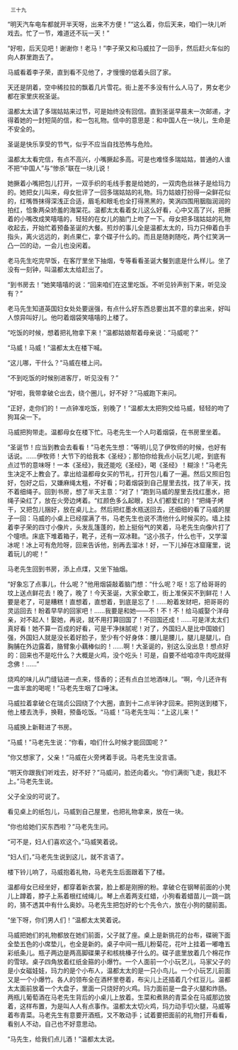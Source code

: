      三十九 

   “明天汽车电车都就开半天呀，出来不方便！”“这么着，你后天来，咱们一块儿听戏去。忙了一节，难道还不玩一天！” 

   “好啦，后天见吧！谢谢你！老马！”李子荣又和马威拉了一回手，然后赶火车似的向人群里跑去了。 

   马威看着李子荣，直到看不见他了，才慢慢的低着头回了家。 

   天还是阴着，空中稀拉拉的飘着几片雪花。街上差不多没有什么人马了，男女老少都在家里庆祝圣诞。 

   温都太太请了多瑞姑姑来过节，可是始终没有回信。直到圣诞早晨末一次邮递，才得着她的一封短简的信，和一包礼物。信中的意思是：和中国人在一块儿，生命是不安全的。 

   圣诞是快乐享受的节气，似乎不应当自找恐怖与危险。 

   温都太太看完信，有点不高兴，小嘴撅起多高。可是也难怪多瑞姑姑，普通的人谁不把“中国人”与“惨杀”联在一块儿说！ 

   她撅着小嘴把包儿打开，一双手织的毛线手套是给她的，一双肉色丝袜子是给玛力的。她把女儿叫来，母女批评了一回多瑞姑姑的礼物。玛力姑娘打扮得一朵鲜花似的，红嘴唇抹得深浅正合适，眉毛和眼毛也全打得黑黑的，笑涡四围用胭脂润润的拍红，恰象两朵娇羞的海棠花。温都太太看着女儿这么好看，心中又高了兴，把撅着的小嘴改成笑嘻嘻的，轻轻的在女儿的脑门上吻了一下。母女把多瑞姑姑的礼物收起去，开始忙着预备圣诞的大餐。煎炒的事儿全是温都太太的，玛力只伸着白手指头，离火远远的，剥点果仁，拿个碟子什么的。而且是随剥随吃，两个红笑涡一凸一凹的动，一会儿也没闲着。 

   老马先生吃完早饭，在客厅里坐下抽烟，专等看看圣诞大餐到底是什么样儿。坐了没有一刻钟，叫温都太太给赶出了。 

   “到书房去！”她笑嘻嘻的说：“回来咱们在这里吃饭。不听见铃声别下来，听见没有？” 

   老马先生知道英国妇女处处要逞强，有点什么好东西总要出其不意的拿出来，好叫人惊异叫好儿。他叼着烟袋笑嘻嘻的上楼了。 

   “吃饭的时候，想着把礼物拿下来！”温都姑娘帮着母亲说：“马威呢？” 

   “马威！马威！”温都太太在楼下喊。 

   “这儿哪，干什么？”马威在楼上问。 

   “不到吃饭的时候别进客厅，听见没有？” 

   “好啦，我带拿破仑出去，绕个圈儿，好不好？”马威跑下来问。 

   “正好，走你们的！一点钟准吃饭，别晚了！”温都太太把狗交给马威，轻轻的吻了狗耳朵一下。 

   马威把狗带走。温都母女在楼下忙。马老先生一个人叼着烟袋，在书房里坐着。 

   “圣诞节！应当到教会去看看！”马老先生想：“等明儿见了伊牧师的时候，也好有话说。……伊牧师！大节下的给我本《圣经》；那怕你给我点小玩艺儿呢，到底有点过节的意味呀！一本《圣经》，我还能吃《圣经》，喝《圣经》！糊涂！”马老先生决定不上教会了。拿出给温都母女买的节礼，打开包儿看了一遍。然后又照旧包好，包好之后，又嫌麻绳太粗，不好看；叼着烟袋到自己屋里去找，找了半天，找不着细绳子。回到书房，想了半天主意：“对了！”跑到马威的屋里去找红墨水，把绳子染红了，放在火旁边烤着。“红颜色多么起眼，妇人们都爱红的！”把绳子烤干，又把包儿捆好，放在桌儿上。然后把红墨水瓶送回去，还细细的看了马威的屋子一回：马威的小桌上已经摆满了书，马老先生也说不清他什么时候买的。墙上挂着李子荣的四寸小像片，头发乱篷蓬的，脸上挺俗气的笑着，马老先生向像片打了个嚏喷。床底下堆着箱子，靴子，还有一双冰鞋。“这小孩子，什么也干，又学溜冰呢！冰上可有危险呀，回来告诉他，别再去溜冰！好，一下儿掉在冰窟窿里，说着玩儿的呢！” 

   马老先生回到书房，添上点煤，又坐下抽烟。 

   “好象忘了点事儿，什么呢？”他用烟袋敲着脑门想：“什么呢？呕！忘了给哥哥的坟上送点鲜花去！晚了，晚了！今天圣诞，大家全歇工，街上准保买不到鲜花！人要是老了，可是糟糕！直想着，直想着，到底是忘了！……盼着发财吧，把哥哥的灵运回去！盼着早早的回家吧！……我要是和她——不！不！不！给马威娶个洋母亲，对不起人！娶她，再说，就不用打算回国了！不回国还成！……可是洋太太们真好看！她不算一百成的好看，可是干净抹腻呢！对了，外国妇人是比中国娘们强，外国妇人就是没长着好脸子，至少有个好身体：腰儿是腰儿，腿儿是腿儿，白胸脯在外边露着，胳臂象小藕棒似的！……啊！大圣诞的，别这么没出息！想点好的：回来也不是吃什么？大概是火鸡，没个吃头！可是，自要不给咱凉牛肉吃就得念佛！……” 

   烧鸡的味儿从门缝钻进一点来，怪香的；还有点白兰地酒味儿。“啊，今儿还许有一盅半盅的喝呢！”马老先生咽了口唾沫。 

   马威拉着拿破仑在瑞贞公园绕了个大圈，直到十二点半钟才回来。把狗送到楼下，他上楼去洗手，换鞋，预备吃饭。“马威！”马老先生叫：“上这儿来！” 

   马威换上新鞋进了书房。 

   “马威！”马老先生说：“你看，咱们什么时候才能回国呢？” 

   “你又想家了，父亲！”马威在火旁烤着手说。马老先生没言语。 

   “明天你跟我们听戏去，好不好？”马威问，脸还向着火。“你们满街飞走，我赶不上。”马老先生说。 

   父子全没的可说了。 

   看见桌上的纸包儿，马威到自己屋里，也把礼物拿来，放在一块。 

   “你也给她们买东西啦？”马老先生问。 

   “可不是，妇人们喜欢这个。”马威笑着说。 

   “妇人们，”马老先生说到这儿，就不言语了。 

   楼下铃儿响了，马威抱着礼物，马老先生后面跟着下了楼。 

   温都母女已经坐好，都穿着新衣裳，脸上都是刚擦的粉。拿破仑在钢琴前面的小凳儿上蹲着，脖子上系着根红绒绳儿。琴上点着两支红蜡，小狗看着蜡苗儿一跳一跳的，猜不透其中有什么奥妙。马老先生把包好的七个先令六，放在小狗的腿前面。 

   “坐下呀，你们男人们！”温都太太笑着说。 

   马威把她们的礼物都放在她们前面，父子就了座。桌上是新挑花的台布，碟碗下面全垫五色的小席垫儿，也全是新的。桌子中间一瓶儿粉菊花，花叶上挂着一嘟噜五彩纸条儿。瓶子两边是两高脚碟果子和核桃榛子什么的。碟子底里放着几个棉花作的雪球。桌子四角放着红纸金箍的小爆竹。一个人面前一个小玩艺儿，马家父子的是小女磁娃娃，玛力的是个小布人，温都太太的是一只小鸟儿。一个小玩艺儿前面又是一个小爆竹。各人的领布全在酒杯里卷着，布尖儿上还插着几个红豆儿。温都太太面前放着一个大盘子，里面一只烧好的火鸡。玛力面前是一盘子火腿和炸肠。两瓶儿葡萄酒在马老先生背后的小桌儿上放着。生菜和煮熟的青菜全在马威那边放着，这样布置，为是叫人人有点事作。温都太太切火鸡，玛力动手切火腿，马威等着布青菜。马老先生有意要开酒瓶，又不敢动手；试着要把面前的礼物打开看看，看别人不动，自己也不好意思动。 

   “马先生，给我们点儿酒！”温都太太说。 


